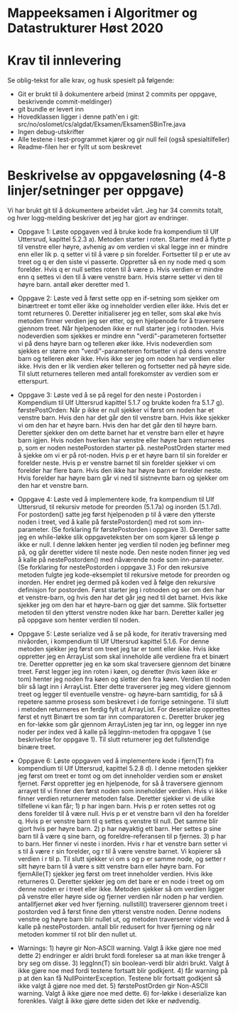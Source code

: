# Mappeeksamen i Algoritmer og Datastrukturer Høst 2020

# Krav til innlevering

Se oblig-tekst for alle krav, og husk spesielt på følgende:

* Git er brukt til å dokumentere arbeid (minst 2 commits per oppgave, beskrivende commit-meldinger)	
* git bundle er levert inn
* Hovedklassen ligger i denne path'en i git: src/no/oslomet/cs/algdat/Eksamen/EksamenSBinTre.java
* Ingen debug-utskrifter
* Alle testene i test-programmet kjører og gir null feil (også spesialtilfeller)
* Readme-filen her er fyllt ut som beskrevet


# Beskrivelse av oppgaveløsning (4-8 linjer/setninger per oppgave)

Vi har brukt git til å dokumentere arbeidet vårt. Jeg har 34 commits totalt, og hver logg-melding beskriver det jeg har gjort av endringer.

* Oppgave 1: Løste oppgaven ved å bruke kode fra kompendium til Ulf Uttersrud, kapittel 5.2.3 a). Metoden starter i roten. Starter med å flytte p til venstre eller høyre, avhenig av om verdien vi skal legge inn er mindre enn eller lik p. q setter vi til å være p sin forelder.
             Fortsetter til p er ute av treet og q er den siste vi passerte. Oppretter så en ny node med q som forelder. Hvis q er null settes roten til å være p. Hvis verdien er mindre enn q settes vi den til å være venstre barn. Hvis større setter vi den til høyre barn. antall øker deretter med 1.
* Oppgave 2: Løste ved å først sette opp en if-setning som sjekker om binærtreet er tomt eller ikke og inneholder verdien eller ikke. Hvis det er tomt returneres 0.
             Deretter initialiserer jeg en teller, som skal øke hvis metoden finner verdien jeg ser etter, og en hjelpenode for å traversere gjennom treet.
             Når hjelpenoden ikke er null starter jeg i rotnoden. 
             Hvis nodeverdien som sjekkes er mindre enn "verdi"-parameteren fortsetter vi på dens høyre barn og telleren øker ikke.
             Hvis nodeverdien som sjekkes er større enn "verdi"-parameteren fortsetter vi på dens venstre barn og telleren øker ikke.
             Hvis ikke ser jeg om noden har verdien eller ikke. Hvis den er lik verdien øker telleren og fortsetter ned på høyre side.
             Til slutt returneres telleren med antall forekomster av verdien som er etterspurt. 
* Oppgave 3: Løste ved å se på regel for den neste i Postorden i Kompendium til Ulf Uttersrud kapittel 5.1.7 og brukte koden fra 5.1.7 g).
             førstePostOrden: Når p ikke er null sjekker vi først om noden har et venstre barn. Hvis den har det går den til venstre barn. 
             Hvis ikke sjekker vi om den har et høyre barn. Hvis den har det går den til høyre barn. Deretter sjekker den om dette barnet har et venstre barn eller et høyre barn igjen.
             Hvis noden hverken har venstre eller høyre barn returneres p, som er noden nestePostorden starter på. 
             nestePostOrden starter med å sjekke om vi er på rot-noden. Hvis p er et høyre barn til sin forelder er forelder neste.
             Hvis p er venstre barnet til sin forelder sjekker vi om forelder har flere barn. Hvis den ikke har høyre barn er forelder neste.
             Hvis forelder har høyre barn går vi ned til sistnevnte barn og sjekker om den har et venstre barn.
* Oppgave 4: Løste ved å implementere kode, fra kompendium til Ulf Uttersrud, til rekursiv metode for preorden (5.1.7a) og inorden (5.1.7d). 
             For postorden() satte jeg først hjelpenoden p til å være den ytterste noden i treet, ved å kalle på førstePostorden() med rot som inn-parameter. (Se forklaring fir førstePostorden i oppgave 3).
             Deretter satte jeg en while-løkke slik oppgaveteksten ber om som kjører så lenge p ikke er null. 
             I denne løkken henter jeg verdien til noden jeg befinner meg på, og går deretter videre til neste node.
             Den neste noden finner jeg ved å kalle på nestePostorden() med nåværende node som inn-parameter. (Se forklaring for nestePostorden i oppgave 3.)
             For den rekursive metoden fulgte jeg kode-eksemplet til rekursive metode for preorden og inorden. Her endret jeg dermed på koden ved å følge den rekursive definisjon for postorden.
             Først starter jeg i rotnoden og ser om den har et venstre-barn, og hvis den har det går jeg ned til det barnet. Hvis ikke sjekker jeg om den har et høyre-barn og gjør det samme.
             Slik fortsetter metoden til den ytterst venstre noden ikke har barn. Deretter kaller jeg på oppgave som henter verdien til noden.
* Oppgave 5: Løste serialize ved å se på kode, for iterativ traversing med nivåorden, i kompendium til Ulf Uttersrud kapittel 5.1.6.
             For denne metoden sjekker jeg først om treet jeg tar er tomt eller ikke. Hvis ikke oppretter jeg en ArrayList som skal inneholde alle verdiene fra et binært tre. 
             Deretter oppretter jeg en kø som skal traversere gjennom det binære treet. Først legger jeg inn roten i køen, og deretter (hvis køen ikke er tom) henter jeg noden fra køen og sletter den fra køen.
             Verdien til noden blir så lagt inn i ArrayList. Etter dette traverserer jeg meg videre gjennom treet og legger til eventuelle venstre- og høyre-barn samtidig, for så å repetere samme prosess som beskrevet i de forrige setningene.
             Til slutt i metoden returneres en ferdig fylt ut ArrayList.
             For deserialize opprettes først et nytt Binært tre som tar inn comparatoren c. Deretter bruker jeg en for-løkke som går gjennom ArrayListen jeg tar inn, og legger inn nye noder per index ved å kalle på leggInn-metoden fra oppgave 1 (se beskrivelse for oppgave 1).
             Til slutt returnerer jeg det fullstendige binære treet.
* Oppgave 6: Løste oppgaven ved å implementere kode i fjern(T) fra kompendium til Ulf Uttersrud, kapittel 5.2.8 d). 
             I denne metoden sjekker jeg først om treet er tomt og om det inneholder verdien som er ønsket fjernet. Først oppretter jeg en hjelpenode, for så å traversere gjennom arrayet til vi finner den først noden som inneholder verdien. Hvis vi ikke finner verdien returnerer metoden false.
             Deretter sjekker vi de ulike tilfellene vi kan får; 1) p har ingen barn. Hvis p er roten settes rot og dens forelder til å være null. Hvis p er et venstre barn vil den ha forelder q. Hvis p er venstre barn til q settes q.venstre til null. Det samme blir gjort hvis per høyre barn.
             2) p har nøyaktig ett barn. Her settes p sine barn til å være q sine barn, og foreldre-referansen til p fjernes. 3) p har to barn. Her finner vi neste i inorden. Hvis r har et venstre barn setter vi s til å være r sin forelder, og r til å være venstre barnet. Vi kopierer så verdien i r til p.
             Til slutt sjekker vi om s og p er samme node, og setter r sitt høyre barn til å være s sitt venstre barn eller høyre barn.
             For fjernAlle(T) sjekker jeg først om treet inneholder verdien. Hvis ikke returneres 0. Deretter sjekker jeg om det bare er en node i treet og om denne noden er i treet eller ikke. Metoden sjekker så om verdien ligger på venstre eller høyre side og fjerner verdien når noden p har verdien. antallfjernet øker ved hver fjerning.
             nullstill() traverserer gjennom treet i postorden ved å først finne den ytterst venstre noden. Denne nodens venstre og høyre barn blir nullet ut, og metoden traverserer videre ved å kalle på nestePostorden. antall blir redusert for hver fjerning og når metoden kommer til rot blir den nullet ut.
             
* Warnings: 1) høyre gir Non-ASCII warning. Valgt å ikke gjøre noe med dette
            2) endringer er aldri brukt fordi foreleser sa at man ikke trenger å bry seg om disse.
            3) leggInn(T) sin boolean-verdi blir aldri brukt. Valgt å ikke gjøre noe med fordi testene fortsatt blir godkjent.
            4) får warning på p at den kan få NullPointerException. Testene blir fortsatt godkjent så ikke valgt å gjøre noe med det.
            5) førstePostOrden gir Non-ASCII warning. Valgt å ikke gjøre noe med dette.
            6) for-løkke i deserialize kan forenkles. Valgt å ikke gjøre dette siden det ikke er nødvendig.              